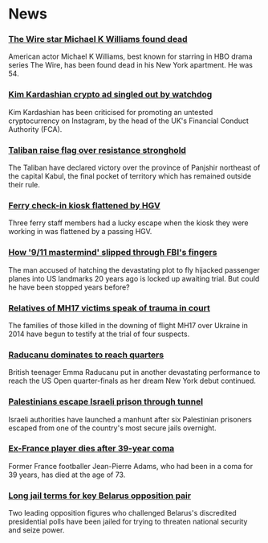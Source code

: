 # News
### [The Wire star Michael K Williams found dead](https://www.bbc.com/news/world-us-canada-58470253)
American actor Michael K Williams, best known for starring in HBO drama series The Wire, has been found dead in his New York apartment. He was 54. 
### [Kim Kardashian crypto ad singled out by watchdog](https://www.bbc.com/news/technology-58462517)
Kim Kardashian has been criticised for promoting an untested cryptocurrency on Instagram, by the head of the UK's Financial Conduct Authority (FCA).
### [Taliban raise flag over resistance stronghold](https://www.bbc.com/news/world-asia-58466647)
The Taliban have declared victory over the province of Panjshir northeast of the capital Kabul, the final pocket of territory which has remained outside their rule.
### [Ferry check-in kiosk flattened by HGV](https://www.bbc.com/news/uk-england-hampshire-58467000)
Three ferry staff members had a lucky escape when the kiosk they were working in was flattened by a passing HGV.
### [How '9/11 mastermind' slipped through FBI's fingers](https://www.bbc.com/news/world-us-canada-58393231)
The man accused of hatching the devastating plot to fly hijacked passenger planes into US landmarks 20 years ago is locked up awaiting trial. But could he have been stopped years before?
### [Relatives of MH17 victims speak of trauma in court](https://www.bbc.com/news/world-europe-58464163)
The families of those killed in the downing of flight MH17 over Ukraine in 2014 have begun to testify at the trial of four suspects.
### [Raducanu dominates to reach quarters](https://www.bbc.com/sport/tennis/58469496)
British teenager Emma Raducanu put in another devastating performance to reach the US Open quarter-finals as her dream New York debut continued.
### [Palestinians escape Israeli prison through tunnel](https://www.bbc.com/news/world-middle-east-58460702)
Israeli authorities have launched a manhunt after six Palestinian prisoners escaped from one of the country's most secure jails overnight.  
### [Ex-France player dies after 39-year coma](https://www.bbc.com/sport/football/58463792)
Former France footballer Jean-Pierre Adams, who had been in a coma for 39 years, has died at the age of 73.
### [Long jail terms for key Belarus opposition pair](https://www.bbc.com/news/world-europe-58395120)
Two leading opposition figures who challenged Belarus's discredited presidential polls have been jailed for trying to threaten national security and seize power.
